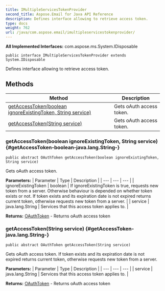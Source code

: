 ```yaml
---
title: IMultipleServicesTokenProvider
second_title: Aspose.Email for Java API Reference
description: Defines interface allowing to retrieve access token.
type: docs
weight: 762
url: /java/com.aspose.email/imultipleservicestokenprovider/
---
```


**All Implemented Interfaces:**
com.aspose.ms.System.IDisposable
```
public interface IMultipleServicesTokenProvider extends System.IDisposable
```

Defines interface allowing to retrieve access token.
## Methods

| Method | Description |
| --- | --- |
| [getAccessToken(boolean ignoreExistingToken, String service)](#getAccessToken-boolean-java.lang.String-) | Gets oAuth access token. |
| [getAccessToken(String service)](#getAccessToken-java.lang.String-) | Gets oAuth access token. |
### getAccessToken(boolean ignoreExistingToken, String service) {#getAccessToken-boolean-java.lang.String-}
```
public abstract OAuthToken getAccessToken(boolean ignoreExistingToken, String service)
```


Gets oAuth access token.

**Parameters:**
| Parameter | Type | Description |
| --- | --- | --- |
| ignoreExistingToken | boolean | If ignoreExistingToken is true, requests new token from a server. Otherwise behaviour is depended on whether token exists or not. If token exists and its expiration date is not expired returns current token, otherwise requests new token from a server. |
| service | java.lang.String | Services that this access token applies to. |

**Returns:**
[OAuthToken](../../com.aspose.email/oauthtoken) - Returns oAuth access token
### getAccessToken(String service) {#getAccessToken-java.lang.String-}
```
public abstract OAuthToken getAccessToken(String service)
```


Gets oAuth access token. If token exists and its expiration date is not expired returns current token, otherwise requests new token from a server.

**Parameters:**
| Parameter | Type | Description |
| --- | --- | --- |
| service | java.lang.String | Services that this access token applies to. |

**Returns:**
[OAuthToken](../../com.aspose.email/oauthtoken) - Returns oAuth access token
